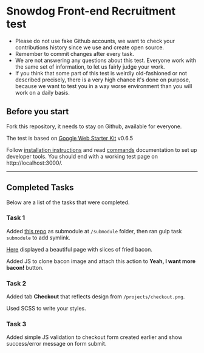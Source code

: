 # Snowdog Front-end Recruitment test

* Please do not use fake Github accounts, we want to check your contributions history since we use and create open source.
* Remember to commit changes after every task.
* We are not answering any questions about this test. Everyone work with the same set of information, to let us fairly judge your work.
* If you think that some part of this test is weirdly old-fashioned or not described precisely, there is a very high chance it's done on purpose, because we want to test you in a way worse environment than you will work on a daily basis.

## Before you start
Fork this repository, it needs to stay on Github, available for everyone.

The test is based on [Google Web Starter Kit](https://github.com/google/web-starter-kit) v0.6.5

Follow [installation instructions](https://github.com/google/web-starter-kit/blob/v0.6.5/docs/install.md) and read [commands](https://github.com/google/web-starter-kit/blob/v0.6.5/docs/commands.md) documentation to set up developer tools. You should end with a working test page on http://localhost:3000/.

---

## Completed Tasks
Below are a list of the tasks that were completed.
### Task 1
Added [this repo](https://github.com/Kunoacc/front-end-recruitment-test-submodule) as submodule at `/submodule` folder, then ran gulp task `submodule` to add symlink.

[Here](http://localhost:3000/submodule.html) displayed a beautiful page with slices of fried bacon.

Added JS to clone bacon image and attach this action to **Yeah, I want more bacon!** button.

### Task 2
Added tab **Checkout** that reflects design from `/projects/checkout.png`.

Used SCSS to write your styles.

### Task 3
Added simple JS validation to checkout form created earlier and show success/error message on form submit.
